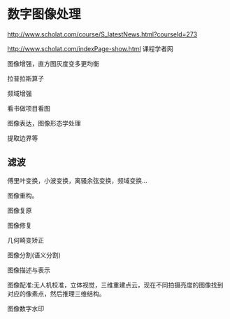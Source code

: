 
# 数字图像处理

http://www.scholat.com/course/S_latestNews.html?courseId=273

http://www.scholat.com/indexPage-show.html 课程学者网


图像增强，直方图灰度变多更均衡

拉普拉斯算子

频域增强

看书做项目看图



图像表达，图像形态学处理

提取边界等
## 滤波


傅里叶变换，小波变换，离骚余弦变换，频域变换…

图像重构。



图像复原


图像修复


几何畸变矫正


图像分割(语义分割)


图像描述与表示


图像配准:无人机校准，立体视觉，三维重建点云，现在不同拍摄亮度的图像找到对应的像素点，然后推理三维结构。


图像数字水印
